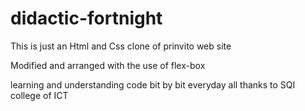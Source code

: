 # didactic-fortnight

This is just an Html and Css clone of prinvito web site

Modified and arranged with the use of flex-box

learning and understanding code bit by bit everyday
all thanks to SQI college of ICT
